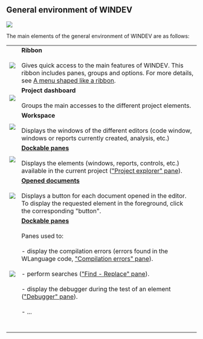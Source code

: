 
## General environment of WINDEV 
			



<a name="NOTE1"></a>
<a name="NOTE1_1"></a>

![](https://doc.pcsoft.fr/en-US/images/image.awp?langid=3&name=EnvWinDev.gif&type=thumb)


The main elements of the general environment of WINDEV are as follows:


|   |   |
| --- | --- |
| ![](https://doc.pcsoft.fr/en-US/images/image.awp?langid=3&name=Cercle1.gif)<br> | **Ribbon**<br><br>Gives quick access to the main features of WINDEV. This ribbon includes panes, groups and options. For more details, see [A menu shaped like a ribbon](../Editeurs/9000149.md). |
| ![](https://doc.pcsoft.fr/en-US/images/image.awp?langid=3&name=Cercle2.gif)<br> | **Project dashboard**<br><br>Groups the main accesses to the different project elements. |
| ![](https://doc.pcsoft.fr/en-US/images/image.awp?langid=3&name=Cercle3.gif)<br> | **Workspace**<br><br>Displays the windows of the different editors (code window, windows or reports currently created, analysis, etc.) |
| ![](https://doc.pcsoft.fr/en-US/images/image.awp?langid=3&name=Cercle4.gif)<br> | [**Dockable panes**](../Editeurs/2027001.md)<br><br>Displays the elements (windows, reports, controls, etc.) available in the current project (["Project explorer" pane](../Editeurs/2027029.md)). |
| ![](https://doc.pcsoft.fr/en-US/images/image.awp?langid=3&name=Cercle5.gif)<br> | **[Opened documents](../Editeurs/2029012.md)**<br><br>Displays a button for each document opened in the editor. To display the requested element in the foreground, click the corresponding "button". |
| ![](https://doc.pcsoft.fr/en-US/images/image.awp?langid=3&name=Cercle6.gif)<br> | **[Dockable panes](../Editeurs/2027001.md)**<br><br>Panes used to:<br><br>- display the compilation errors (errors found in the WLanguage code, ["Compilation errors" pane](../Editeurs/2027031.md)).<br><br>- perform searches (["Find - Replace" pane](../Editeurs/2027013.md)).<br><br>- display the debugger during the test of an element (["Debugger" pane](../Editeurs/2027030.md)).<br><br>- ...<br><br><br> |




